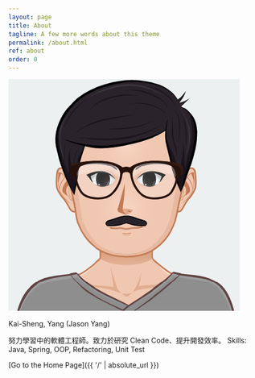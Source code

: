 ```yaml
---
layout: page
title: About
tagline: A few more words about this theme
permalink: /about.html
ref: about
order: 0
---
```

![profile](/assets/image/profile.png)


Kai-Sheng, Yang  (Jason Yang)

努力學習中的軟體工程師。致力於研究 Clean Code、提升開發效率。 Skills: Java, Spring, OOP, Refactoring, Unit Test


[Go to the Home Page]({{ '/' | absolute_url }})

